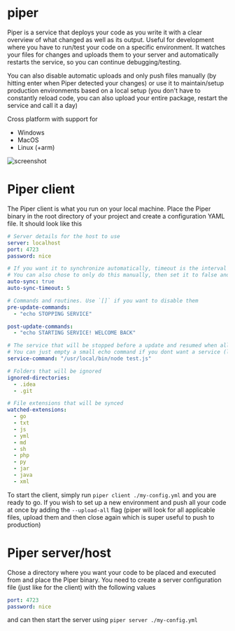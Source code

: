 # piper
Piper is a service that deploys your code as you write it with a clear overview of what changed as well as its output. Useful for development where you have to run/test your code on a specific environment.
It watches your files for changes and uploads them to your server and automatically restarts the service, so you can continue debugging/testing.

You can also disable automatic uploads and only push files manually (by hitting enter when Piper detected your changes) or use it to maintain/setup production environments based on a local setup (you don't have to constantly reload code, you can also upload your entire package, restart the service and call it a day)

Cross platform with support for
- Windows
- MacOS
- Linux (+arm)

![screenshot](https://i.imgur.com/P76mffQ.png)

# Piper client
The Piper client is what you run on your local machine. Place the Piper binary in the root directory of your project and create a configuration YAML file. It should look like this
```yaml
# Server details for the host to use
server: localhost
port: 4723
password: nice

# If you want it to synchronize automatically, timeout is the interval where files will be uploaded (if changed) in seconds
# You can also chose to only do this manually, then set it to false and just use the ENTER key in the CUI
auto-sync: true
auto-sync-timeout: 5

# Commands and routines. Use `[]` if you want to disable them
pre-update-commands:
  - "echo STOPPING SERVICE"

post-update-commands:
  - "echo STARTING SERVICE! WELCOME BACK"

# The service that will be stopped before a update and resumed when all the files are in place
# You can just empty a small echo command if you dont want a service (like python, nodejs or go) to start/stop
service-command: "/usr/local/bin/node test.js"

# Folders that will be ignored
ignored-directories:
  - .idea
  - .git

# File extensions that will be synced
watched-extensions:
  - go
  - txt
  - js
  - yml
  - md
  - sh
  - php
  - py
  - jar
  - java
  - xml
```
To start the client, simply run `piper client ./my-config.yml` and you are ready to go. If you wish to set up a new environment and push all your code at once by adding the `--upload-all` flag (piper will look for all applicable files, upload them and then close again which is super useful to push to production)

# Piper server/host
Chose a directory where you want your code to be placed and executed from and place the Piper binary.
You need to create a server configuration file (just like for the client) with the following values
```yaml
port: 4723
password: nice
```
and can then start the server using `piper server ./my-config.yml`